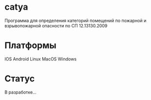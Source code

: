 # catya
Программа для определения категорий помещений по пожарной и взрывопожарной опасности по СП 12.13130.2009

# Платформы
IOS  Android  Linux  MacOS  Windows

# Статус
В разработке...
